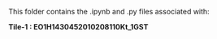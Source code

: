 This folder contains the .ipynb and .py files associated with:

**Tile-1 : EO1H1430452010208110Kt_1GST**
